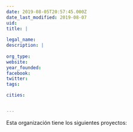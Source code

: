 ```yaml
---
date: 2019-08-05T20:57:45.000Z
date_last_modified: 2019-08-07
uid: 
title: |
  
legal_name: 
description: |
  
org_type: 
website: 
year_founded: 
facebook: 
twitter: 
tags:

cities: 


---
```


Esta organización tiene los siguientes proyectos:


